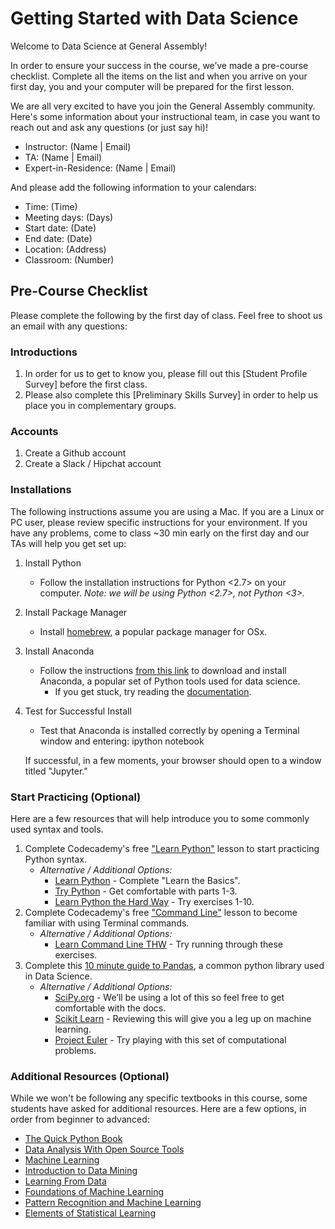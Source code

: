 # Getting Started with Data Science

Welcome to Data Science at General Assembly!

In order to ensure your success in the course, we’ve made a pre-course checklist. Complete all the items on the list and when you arrive on your first day, you and your computer will be prepared for the first lesson.

We are all very excited to have you join the General Assembly community. Here's some information about your instructional team, in case you want to reach out and ask any questions (or just say hi)!

* Instructor: (Name | Email)
* TA: (Name | Email)
* Expert-in-Residence: (Name | Email)

And please add the following information to your calendars:
* Time: (Time)
* Meeting days: (Days)
* Start date: (Date)
* End date: (Date)
* Location: (Address)
* Classroom: (Number)

## Pre-Course Checklist
Please complete the following by the first day of class. Feel free to shoot us an email with any questions:

### Introductions
1. In order for us to get to know you, please fill out this [Student Profile Survey] before the first class.
2. Please also complete this [Preliminary Skills Survey] in order to help us place you in complementary groups.

### Accounts
1. Create a Github account
2. Create a Slack / Hipchat account

### Installations
The following instructions assume you are using a Mac. If you are a Linux or PC user, please review specific instructions for your environment. If you have any problems, come to class ~30 min early on the first day and our TAs will help you get set up:
1. Install Python
    * Follow the installation instructions for Python <2.7> on your computer. *Note: we will be using Python <2.7>, not Python <3>.*
2. Install Package Manager
    * Install [homebrew](http://brew.sh/), a popular package manager for OSx.
3. Install Anaconda
    * Follow the instructions [from this link](https://www.continuum.io/downloads) to download and install Anaconda, a popular set of Python tools used for data science.
        * If you get stuck, try reading the [documentation](http://docs.continuum.io/anaconda/install.html).
4. Test for Successful Install
    * Test that Anaconda is installed correctly by opening a Terminal window and entering:
            ipython notebook

    If successful, in a few moments, your browser should open to a window titled "Jupyter."

### Start Practicing (Optional)
Here are a few resources that will help introduce you to some commonly used syntax and tools.
1. Complete Codecademy's free ["Learn Python"](https://www.codecademy.com/learn/python) lesson to start practicing Python syntax.
    * *Alternative / Additional Options:*
        * [Learn Python](http://www.learnpython.org) - Complete "Learn the Basics".
        * [Try Python](http://www.trypython.org) - Get comfortable with parts 1-3.
        * [Learn Python the Hard  Way](http://learnpythonthehardway.org/book/) - Try exercises 1-10.
2. Complete Codecademy's free ["Command Line"](https://www.codecademy.com/learn/learn-the-command-line) lesson to become familiar with using Terminal commands.
    * *Alternative / Additional Options:*
        * [Learn Command Line THW](http://cli.learncodethehardway.org/book/) - Try running through these exercises.
3. Complete this [10 minute guide to Pandas](http://pandas.pydata.org/pandas-docs/stable/10min.html), a common python library used in Data Science.
    * *Alternative / Additional Options:*
        * [SciPy.org](http://docs.scipy.org/doc/) - We’ll be using a lot of this so feel free to get comfortable with the docs.
        * [Scikit Learn](http://scikit-learn.org/stable/user_guide.html) - Reviewing this will give you a leg up on machine learning.
        * [Project Euler](https://projecteuler.net) - Try playing with this set of computational problems.

### Additional Resources (Optional)

While we won't be following any specific textbooks in this course, some students have asked for additional resources. Here are a few options, in order from beginner to advanced:
  * [The Quick Python Book](http://www.amazon.com/Quick-Python-Book-Second-Edition/dp/193518220X)
  * [Data Analysis With Open Source Tools](http://www.amazon.com/Data-Analysis-Open-Source-Tools/dp/0596802358)
  * [Machine Learning](http://www.amazon.com/Learning-McGraw-Hill-International-Editions-Computer/dp/0071154671)
  * [Introduction to Data Mining](http://www.amazon.com/Introduction-Data-Mining-Pang-Ning-Tan/dp/0321321367)
  * [Learning From Data](http://www.amazon.com/Learning-From-Data-Yaser-Abu-Mostafa/dp/1600490069)
  * [Foundations of Machine Learning](http://www.amazon.com/Foundations-Machine-Learning-Adaptive-Computation/dp/026201825X)
  * [Pattern Recognition and Machine Learning](http://www.amazon.com/Pattern-Recognition-Learning-Information-Statistics/dp/0387310738)
  * [Elements of Statistical Learning](http://www.amazon.com/The-Elements-Statistical-Learning-Prediction/dp/0387848576)
